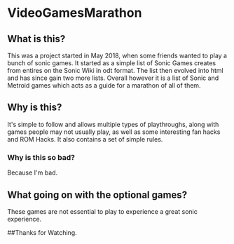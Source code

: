 # VideoGamesMarathon
## What is this?
This was a project started in May 2018, when some friends wanted to play a bunch of sonic games. It started as a simple list of Sonic Games creates from entires on the Sonic Wiki in odt format. The list then evolved into html and has since gain two more lists. Overall however it is a list of Sonic and Metroid games which acts as a guide for a marathon of all of them.

## Why is this?
It's simple to follow and allows multiple types of playthroughs, along with games people may not usually play, as well as some interesting fan hacks and ROM Hacks. It also contains a set of simple rules.

### Why is this so bad?
Because I'm bad.

## What going on with the optional games?
These games are not essential to play to experience a great sonic experience.

##Thanks for Watching.

